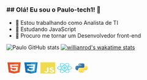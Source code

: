 ### ## Olá! Eu sou o Paulo-tech1! 👋


- 🔭 Estou trabalhando como Analista de TI
- 🌱 Estudando JavaScript
- 👯 Procuro me tornar um Desenvolvedor front-end 

![Paulo GitHub stats](https://github-readme-stats.vercel.app/api?username=Paulo-tech1&show_icons=true&theme=dracula)
[![willianrod's wakatime stats](https://github-readme-stats.vercel.app/api/wakatime?username=Paulo-tech1)](https://github.com/Paulo-tech1/github-readme-stats)
  
  <div style="display: inline_block"><br>
    <img align="center" alt="Paulo-HTML" height="30" width="40" src="https://raw.githubusercontent.com/devicons/devicon/master/icons/html5/html5-original.svg">
    <img align="center" alt="Paulo-CSS" height="30" width="40" src="https://raw.githubusercontent.com/devicons/devicon/master/icons/css3/css3-original.svg">
    <img align="center" alt="Paulo-Js" height="30" width="40" src="https://raw.githubusercontent.com/devicons/devicon/master/icons/javascript/javascript-plain.svg">
    <img align="center" alt="Paulo-React" height="30" width="40" src="https://raw.githubusercontent.com/devicons/devicon/master/icons/react/react-original.svg">
    <img align="center" alt="Paulo-Python" height="30" width="40" src="https://raw.githubusercontent.com/devicons/devicon/master/icons/python/python-original.svg">
  </div>
 
